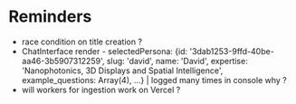 # Reminders

- race condition on title creation ?
- ChatInterface render - selectedPersona: {id: '3dab1253-9ffd-40be-aa46-3b5907312259', slug: 'david', name: 'David', expertise: 'Nanophotonics, 3D Displays and Spatial Intelligence', example_questions: Array(4), …} | logged many times in console why ?
- will workers for ingestion work on Vercel ?